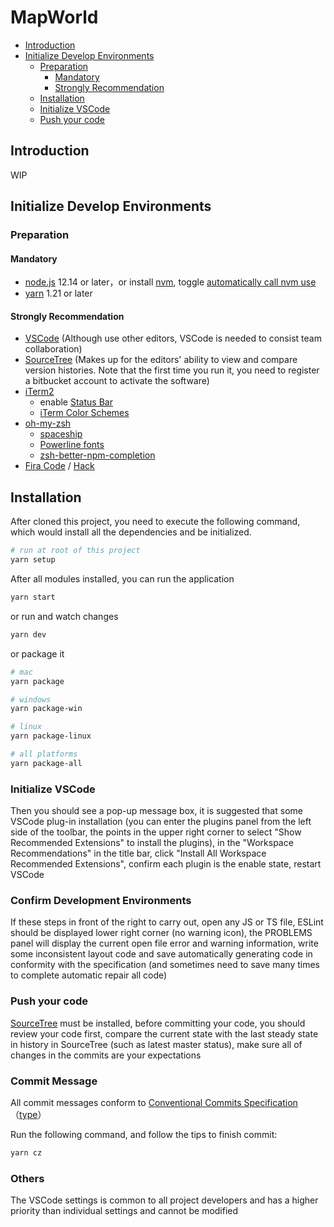# MapWorld

<!-- depthFrom=1 depthTo=6 orderedList=false -->

- [Introduction](#Introduction)
- [Initialize Develop Environments](#Initialize-Develop-Environments)
  - [Preparation](#Preparation)
    - [Mandatory](#Mandatory)
    - [Strongly Recommendation](#Strongly-Recommendation)
  - [Installation](#Installation)
  - [Initialize VSCode](#Initialize-VSCode)
  - [Push your code](#Push-your-code)

<!-- /TOC -->

## Introduction

WIP

## Initialize Develop Environments

### Preparation

#### Mandatory

- [node.js](https://github.com/nodejs/Release) 12.14 or later，or install [nvm](https://github.com/nvm-sh/nvm#install--update-script), toggle [automatically call nvm use](https://github.com/nvm-sh/nvm#automatically-call-nvm-use)
- [yarn](https://yarnpkg.com/lang/en/) 1.21 or later

#### Strongly Recommendation

- [VSCode](https://code.visualstudio.com/) (Although use other editors, VSCode is needed to consist team collaboration)
- [SourceTree](https://www.sourcetreeapp.com/) (Makes up for the editors' ability to view and compare version histories. Note that the first time you run it, you need to register a bitbucket account to activate the software)
- [iTerm2](https://www.iterm2.com/)
  - enable [Status Bar](https://www.iterm2.com/documentation-status-bar.html)
  - [iTerm Color Schemes](https://github.com/mbadolato/iTerm2-Color-Schemes)
- [oh-my-zsh](https://github.com/robbyrussell/oh-my-zsh)
  - [spaceship](https://denysdovhan.com/spaceship-prompt/)
  - [Powerline fonts](https://github.com/powerline/fonts)
  - [zsh-better-npm-completion](https://github.com/lukechilds/zsh-better-npm-completion)
- [Fira Code](https://github.com/tonsky/FiraCode) / [Hack](https://github.com/source-foundry/Hack)

## Installation

After cloned this project, you need to execute the following command, which would install all the dependencies and be initialized.

```bash
# run at root of this project
yarn setup
```

After all modules installed, you can run the application

```bash
yarn start
```

or run and watch changes

```bash
yarn dev
```

or package it

```bash
# mac
yarn package

# windows
yarn package-win

# linux
yarn package-linux

# all platforms
yarn package-all
```

### Initialize VSCode

Then you should see a pop-up message box, it is suggested that some VSCode plug-in installation (you can enter the plugins panel from the left side of the toolbar, the points in the upper right corner to select "Show Recommended Extensions" to install the plugins), in the "Workspace Recommendations" in the title bar, click "Install All Workspace Recommended Extensions", confirm each plugin is the enable state, restart VSCode

### Confirm Development Environments

If these steps in front of the right to carry out, open any JS or TS file, ESLint should be displayed lower right corner (no warning icon), the PROBLEMS panel will display the current open file error and warning information, write some inconsistent layout code and save automatically generating code in conformity with the specification (and sometimes need to save many times to complete automatic repair all code)

### Push your code

[SourceTree](https://www.sourcetreeapp.com/) must be installed, before committing your code, you should review your code first, compare the current state with the last steady state in history in SourceTree (such as latest master status), make sure all of changes in the commits are your expectations

### Commit Message

All commit messages conform to [Conventional Commits Specification](https://www.conventionalcommits.org/)（[type](https://github.com/conventional-changelog/commitlint/tree/master/%40commitlint/config-conventional#type-enum)）

Run the following command, and follow the tips to finish commit:

```bash
yarn cz
```

### Others

The VSCode settings is common to all project developers and has a higher priority than individual settings and cannot be modified
